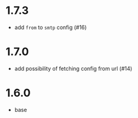 # 1.7.3
- add `from` to `smtp` config (#16)

# 1.7.0
- add possibility of fetching config from url (#14)

# 1.6.0
- base